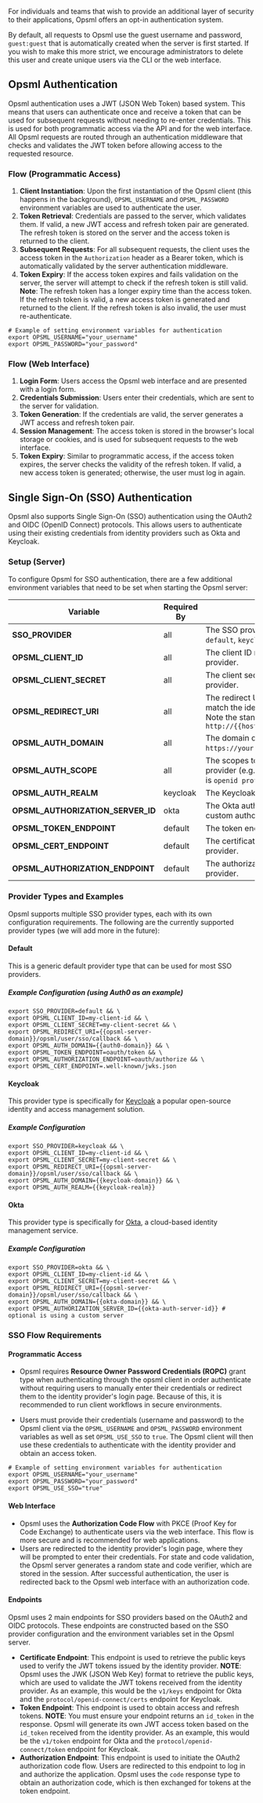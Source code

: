 For individuals and teams that wish to provide an additional layer of security to their applications, Opsml offers an opt-in authentication system.

By default, all requests to Opsml use the guest username and password, `guest:guest` that is automatically created when the server is first started. If you wish to make this more strict, we encourage administrators to delete this user and create unique users via the CLI or the web interface.

## Opsml Authentication
Opsml authentication uses a JWT (JSON Web Token) based system. This means that users can authenticate once and receive a token that can be used for subsequent requests without needing to re-enter credentials. This is used for both programmatic access via the API and for the web interface. All Opsml requests are routed through an authentication middleware that checks and validates the JWT token before allowing access to the requested resource. 

### Flow (Programmatic Access)

1. **Client Instantiation**: Upon the first instantiation of the Opsml client (this happens in the background), `OPSML_USERNAME` and `OPSML_PASSWORD` environment variables are used to authenticate the user.
2. **Token Retrieval**: Credentials are passed to the server, which validates them. If valid, a new JWT access and refresh token pair are generated. The refresh token is stored on the server and the access token is returned to the client.
3. **Subsequent Requests**: For all subsequent requests, the client uses the access token in the `Authorization` header as a Bearer token, which is automatically validated by the server authentication middleware.
4. **Token Expiry**: If the access token expires and fails validation on the server, the server will attempt to check if the refresh token is still valid. **Note**: The refresh token has a longer expiry time than the access token. If the refresh token is valid, a new access token is generated and returned to the client. If the refresh token is also invalid, the user must re-authenticate.
   

```shell
# Example of setting environment variables for authentication
export OPSML_USERNAME="your_username"
export OPSML_PASSWORD="your_password"
```

### Flow (Web Interface)
1. **Login Form**: Users access the Opsml web interface and are presented with a login form.
2. **Credentials Submission**: Users enter their credentials, which are sent to the server for validation.
3. **Token Generation**: If the credentials are valid, the server generates a JWT access and refresh token pair.
4. **Session Management**: The access token is stored in the browser's local storage or cookies, and is used for subsequent requests to the web interface.
5. **Token Expiry**: Similar to programmatic access, if the access token expires, the server checks the validity of the refresh token. If valid, a new access token is generated; otherwise, the user must log in again.

## Single Sign-On (SSO) Authentication
Opsml also supports Single Sign-On (SSO) authentication using the OAuth2 and OIDC (OpenID Connect) protocols. This allows users to authenticate using their existing credentials from identity providers such as Okta and Keycloak.

### Setup (Server)
To configure Opsml for SSO authentication, there are a few additional environment variables that need to be set when starting the Opsml server:

| Variable    |  Required By  |   Description       |
|-------------|-------------|--------------------------------------|
| <span class="text-alert">**SSO_PROVIDER**</span> | all | The SSO provider to use. Current options are `default`, `keycloak` and `okta`. |
| <span class="text-alert">**OPSML_CLIENT_ID**</span> | all | The client ID registered with the identity provider. |
| <span class="text-alert">**OPSML_CLIENT_SECRET**</span> | all | The client secret registered with the identity provider. |
| <span class="text-alert">**OPSML_REDIRECT_URI**</span> | all | The redirect URI for the application (must match the identity provider configuration). Note the standard callback for Opsml is `http://{{hostname}}/opsml/user/sso/callback` |
| <span class="text-alert">**OPSML_AUTH_DOMAIN**</span> | all | The domain of the identity provider (e.g., `https://your-identity-provider.com`). |
| <span class="text-alert">**OPSML_AUTH_SCOPE**</span> | all | The scopes to request from the identity provider (e.g., `openid profile email`). Default is `openid profile email`. |
| <span class="text-alert">**OPSML_AUTH_REALM**</span> | keycloak | The Keycloak auth realm |
| <span class="text-alert">**OPSML_AUTHORIZATION_SERVER_ID**</span> | okta | The Okta authorization server ID (if using a custom authorization server). |
| <span class="text-alert">**OPSML_TOKEN_ENDPOINT**</span> | default | The token endpoint for the identity provider. |
| <span class="text-alert">**OPSML_CERT_ENDPOINT**</span> | default | The certificate endpoint for the identity provider. |
| <span class="text-alert">**OPSML_AUTHORIZATION_ENDPOINT**</span> | default | The authorization endpoint for the identity provider. |

### Provider Types and Examples
Opsml supports multiple SSO provider types, each with its own configuration requirements. The following are the currently supported provider types (we will add more in the future):

#### Default
This is a generic default provider type that can be used for most SSO providers.

##### Example Configuration (using Auth0 as an example)
```shell
export SSO_PROVIDER=default && \
export OPSML_CLIENT_ID=my-client-id && \
export OPSML_CLIENT_SECRET=my-client-secret && \
export OPSML_REDIRECT_URI={{opsml-server-domain}}/opsml/user/sso/callback && \
export OPSML_AUTH_DOMAIN={{auth0-domain}} && \
export OPSML_TOKEN_ENDPOINT=oauth/token && \
export OPSML_AUTHORIZATION_ENDPOINT=oauth/authorize && \
export OPSML_CERT_ENDPOINT=.well-known/jwks.json
```

#### Keycloak
This provider type is specifically for [Keycloak](https://www.keycloak.org/) a popular open-source identity and access management solution.

##### Example Configuration
```shell
export SSO_PROVIDER=keycloak && \
export OPSML_CLIENT_ID=my-client-id && \
export OPSML_CLIENT_SECRET=my-client-secret && \
export OPSML_REDIRECT_URI={{opsml-server-domain}}/opsml/user/sso/callback && \
export OPSML_AUTH_DOMAIN={{keycloak-domain}} && \
export OPSML_AUTH_REALM={{keycloak-realm}}
```

#### Okta
This provider type is specifically for [Okta](https://www.okta.com/), a cloud-based identity management service.

##### Example Configuration
```shell
export SSO_PROVIDER=okta && \
export OPSML_CLIENT_ID=my-client-id && \
export OPSML_CLIENT_SECRET=my-client-secret && \
export OPSML_REDIRECT_URI={{opsml-server-domain}}/opsml/user/sso/callback && \
export OPSML_AUTH_DOMAIN={{okta-domain}} && \
export OPSML_AUTHORIZATION_SERVER_ID={{okta-auth-server-id}} # optional is using a custom server
```

### SSO Flow Requirements

#### Programmatic Access

- Opsml requires **Resource Owner Password Credentials (ROPC)** grant type when authenticating through the opsml client in order authenticate without requiring users to manually enter their credentials or redirect them to the identity provider's login page. Because of this, it is recommended to run client workflows in secure environments.

- Users must provide their credentials (username and password) to the Opsml client via the `OPSML_USERNAME` and `OPSML_PASSWORD` environment variables as well as set `OPSML_USE_SSO` to `true`. The Opsml client will then use these credentials to authenticate with the identity provider and obtain an access token.

```shell
# Example of setting environment variables for authentication
export OPSML_USERNAME="your_username"
export OPSML_PASSWORD="your_password"
export OPSML_USE_SSO="true"
```

#### Web Interface

- Opsml uses the **Authorization Code Flow** with PKCE (Proof Key for Code Exchange) to authenticate users via the web interface. This flow is more secure and is recommended for web applications.
- Users are redirected to the identity provider's login page, where they will be prompted to enter their credentials. For state and code validation, the Opsml server generates a random state and code verifier, which are stored in the session. After successful authentication, the user is redirected back to the Opsml web interface with an authorization code.

#### Endpoints

Opsml uses 2 main endpoints for SSO providers based on the OAuth2 and OIDC protocols. These endpoints are constructed based on the SSO provider configuration and the environment variables set in the Opsml server.
  
- **Certificate Endpoint**: This endpoint is used to retrieve the public keys used to verify the JWT tokens issued by the identity provider. **NOTE**: Opsml uses the JWK (JSON Web Key) format to retrieve the public keys, which are used to validate the JWT tokens received from the identity provider. As an example, this would be the `v1/keys` endpoint for Okta and the `protocol/openid-connect/certs` endpoint for Keycloak.
- **Token Endpoint**: This endpoint is used to obtain access and refresh tokens. **NOTE**: You must ensure your endpoint returns an `id_token` in the response. Opsml will generate its own JWT access token based on the `id_token` received from the identity provider. As an example, this would be the `v1/token` endpoint for Okta and the `protocol/openid-connect/token` endpoint for Keycloak.
- **Authorization Endpoint**: This endpoint is used to initiate the OAuth2 authorization code flow. Users are redirected to this endpoint to log in and authorize the application. Opsml uses the `code` response type to obtain an authorization code, which is then exchanged for tokens at the token endpoint.


